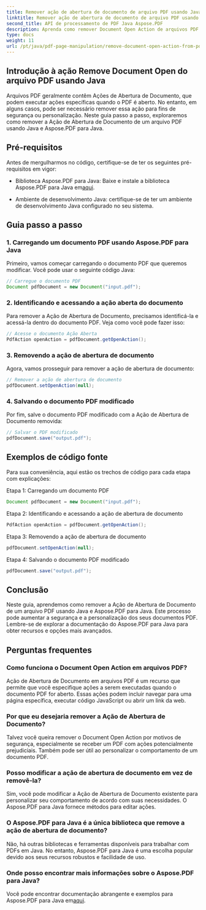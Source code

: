 ```yaml
---
title: Remover ação de abertura de documento de arquivo PDF usando Java
linktitle: Remover ação de abertura de documento de arquivo PDF usando Java
second_title: API de processamento de PDF Java Aspose.PDF
description: Aprenda como remover Document Open Action de arquivos PDF usando Java e Aspose.PDF para Java. Melhore a segurança e a personalização.
type: docs
weight: 11
url: /pt/java/pdf-page-manipulation/remove-document-open-action-from-pdf-file-using-java/
---
```


## Introdução à ação Remove Document Open do arquivo PDF usando Java

Arquivos PDF geralmente contêm Ações de Abertura de Documento, que podem executar ações específicas quando o PDF é aberto. No entanto, em alguns casos, pode ser necessário remover essa ação para fins de segurança ou personalização. Neste guia passo a passo, exploraremos como remover a Ação de Abertura de Documento de um arquivo PDF usando Java e Aspose.PDF para Java.

## Pré-requisitos

Antes de mergulharmos no código, certifique-se de ter os seguintes pré-requisitos em vigor:

-  Biblioteca Aspose.PDF para Java: Baixe e instale a biblioteca Aspose.PDF para Java em[aqui](https://releases.aspose.com/pdf/java/).

- Ambiente de desenvolvimento Java: certifique-se de ter um ambiente de desenvolvimento Java configurado no seu sistema.

## Guia passo a passo

### 1. Carregando um documento PDF usando Aspose.PDF para Java

Primeiro, vamos começar carregando o documento PDF que queremos modificar. Você pode usar o seguinte código Java:

```java
// Carregue o documento PDF
Document pdfDocument = new Document("input.pdf");
```

### 2. Identificando e acessando a ação aberta do documento

Para remover a Ação de Abertura de Documento, precisamos identificá-la e acessá-la dentro do documento PDF. Veja como você pode fazer isso:

```java
// Acesse o documento Ação Aberta
PdfAction openAction = pdfDocument.getOpenAction();
```

### 3. Removendo a ação de abertura de documento

Agora, vamos prosseguir para remover a ação de abertura de documento:

```java
// Remover a ação de abertura de documento
pdfDocument.setOpenAction(null);
```

### 4. Salvando o documento PDF modificado

Por fim, salve o documento PDF modificado com a Ação de Abertura de Documento removida:

```java
// Salvar o PDF modificado
pdfDocument.save("output.pdf");
```

## Exemplos de código fonte

Para sua conveniência, aqui estão os trechos de código para cada etapa com explicações:

Etapa 1: Carregando um documento PDF
```java
Document pdfDocument = new Document("input.pdf");
```

Etapa 2: Identificando e acessando a ação de abertura de documento
```java
PdfAction openAction = pdfDocument.getOpenAction();
```

Etapa 3: Removendo a ação de abertura de documento
```java
pdfDocument.setOpenAction(null);
```

Etapa 4: Salvando o documento PDF modificado
```java
pdfDocument.save("output.pdf");
```

## Conclusão

Neste guia, aprendemos como remover a Ação de Abertura de Documento de um arquivo PDF usando Java e Aspose.PDF para Java. Este processo pode aumentar a segurança e a personalização dos seus documentos PDF. Lembre-se de explorar a documentação do Aspose.PDF para Java para obter recursos e opções mais avançados.

## Perguntas frequentes

### Como funciona o Document Open Action em arquivos PDF?

Ação de Abertura de Documento em arquivos PDF é um recurso que permite que você especifique ações a serem executadas quando o documento PDF for aberto. Essas ações podem incluir navegar para uma página específica, executar código JavaScript ou abrir um link da web.

### Por que eu desejaria remover a Ação de Abertura de Documento?

Talvez você queira remover o Document Open Action por motivos de segurança, especialmente se receber um PDF com ações potencialmente prejudiciais. Também pode ser útil ao personalizar o comportamento de um documento PDF.

### Posso modificar a ação de abertura de documento em vez de removê-la?

Sim, você pode modificar a Ação de Abertura de Documento existente para personalizar seu comportamento de acordo com suas necessidades. O Aspose.PDF para Java fornece métodos para editar ações.

### O Aspose.PDF para Java é a única biblioteca que remove a ação de abertura de documento?

Não, há outras bibliotecas e ferramentas disponíveis para trabalhar com PDFs em Java. No entanto, Aspose.PDF para Java é uma escolha popular devido aos seus recursos robustos e facilidade de uso.

### Onde posso encontrar mais informações sobre o Aspose.PDF para Java?

 Você pode encontrar documentação abrangente e exemplos para Aspose.PDF para Java em[aqui](https://reference.aspose.com/pdf/java/).